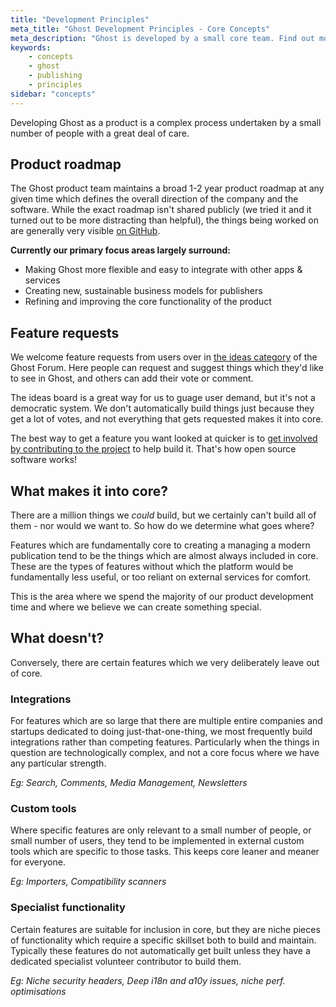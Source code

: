 ```yaml
---
title: "Development Principles"
meta_title: "Ghost Development Principles - Core Concepts"
meta_description: "Ghost is developed by a small core team. Find out more about feature requests and the Ghost product roadmap!"
keywords:
    - concepts
    - ghost
    - publishing
    - principles
sidebar: "concepts"
---
```


Developing Ghost as a product is a complex process undertaken by a small number of people with a great deal of care.

## Product roadmap

The Ghost product team maintains a broad 1-2 year product roadmap at any given time which defines the overall direction of the company and the software. While the exact roadmap isn't shared publicly (we tried it and it turned out to be more distracting than helpful), the things being worked on are generally very visible [on GitHub](https://github.com/tryghost/ghost).

**Currently our primary focus areas largely surround:**

- Making Ghost more flexible and easy to integrate with other apps & services
- Creating new, sustainable business models for publishers
- Refining and improving the core functionality of the product


## Feature requests

We welcome feature requests from users over in [the ideas category](https://forum.ghost.org/c/Ideas) of the Ghost Forum. Here people can request and suggest things which they'd like to see in Ghost, and others can add their vote or comment. 

The ideas board is a great way for us to guage user demand, but it's not a democratic system. We don't automatically build things just because they get a lot of votes, and not everything that gets requested makes it into core.

The best way to get a feature you want looked at quicker is to [get involved by contributing to the project](/concepts/contributing/) to help build it. That's how open source software works!


## What makes it into core?

There are a million things we *could* build, but we certainly can't build all of them - nor would we want to. So how do we determine what goes where?

Features which are fundamentally core to creating a managing a modern publication tend to be the things which are almost always included in core. These are the types of features without which the platform would be fundamentally less useful, or too reliant on external services for comfort.

This is the area where we spend the majority of our product development time and where we believe we can create something special.


## What doesn't?

Conversely, there are certain features which we very deliberately leave out of core.

### Integrations

For features which are so large that there are multiple entire companies and startups dedicated to doing just-that-one-thing, we most frequently build integrations rather than competing features. Particularly when the things in question are technologically complex, and not a core focus where we have any particular strength.

*Eg: Search, Comments, Media Management, Newsletters*

### Custom tools

Where specific features are only relevant to a small number of people, or small number of users, they tend to be implemented in external custom tools which are specific to those tasks. This keeps core leaner and meaner for everyone.

*Eg: Importers, Compatibility scanners*

### Specialist functionality

Certain features are suitable for inclusion in core, but they are niche pieces of functionality which require a specific skillset both to build and maintain. Typically these features do not automatically get built unless they have a dedicated specialist volunteer contributor to build them.

*Eg: Niche security headers, Deep i18n and a10y issues, niche perf. optimisations*
